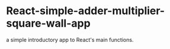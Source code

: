 # React-simple-adder-multiplier-square-wall-app
a simple introductory app to React's main functions.
